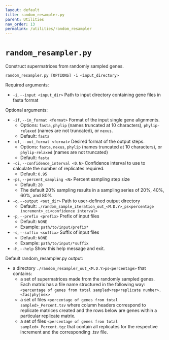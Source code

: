 ```yaml
---
layout: default
title: random_resampler.py
parent: Utilities
nav_order: 13
permalink: /utilities/random_resampler
---
```


# `random_resampler.py`

Construct supermatrices from randomly sampled genes.

`random_resampler.py [OPTIONS] -i <input_directory>`

Required arguments:
 - `-i`, `--input <input_dir>` Path to input directory containing gene files in fasta format

Optional arguments:
- `-if`, `--in_format <format>` Format of the input single gene alignments.
  - Options: `fasta`, `phylip` (names truncated at 10 characters), `phylip-relaxed` (names are not truncated), or `nexus`.
  - Default: `fasta`
- `-of`, `--out_format <format>` Desired format of the output steps.
  - Options: `fasta`, `nexus`, `phylip` (names truncated at 10 characters), or `phylip-relaxed` (names are not truncated)
  - Default: `fasta`
- `-ci`, `--confidence_interval <0.N>` Confidence interval to use to calculate the number of replicates required.
  - Default: `0.95`
- `-ps`, `--percent_sampling <N>` Percent sampling step size
  - Default: `20`
  - The default 20% sampling results in a sampling series of 20%, 40%, 60%, and 80%
- `-o`, `--output <out_dir>` Path to user-defined output directory
  - Default: `./random_sample_iteration_out_<M.D.Y>_ps<percentage increment>_ci<confidence interval>`
- `-p`, `--prefix <prefix>` Prefix of input files
  - Default: `NONE`
  - Example: `path/to/input/prefix*`
- `-s`, `--suffix <suffix>` Suffix of input files
  - Default: `NONE`
  - Example: `path/to/input/*suffix`
- `-h`, `--help` Show this help message and exit.

Default random_resampler.py output:
- a directory `./random_resampler_out_<M.D.Y>ps<percentage>` that contains:
  - a set of supermatrices made from the randomly sampled genes. Each matrix has a file name structured in the following way: `<percentage of genes from total sampled>rep<replicate number>.<fas|phy|nex>`
  - a set of files `<percentage of genes from total sampled>_Percent.tsv` where column headers correspond to replicate matrices created and the rows below are genes within a particular replicate matrix.
  - a set of files `<percentage of genes from total sampled>_Percent.tgz` that contain all replicates for the respective increment and the corresponding .tsv file.